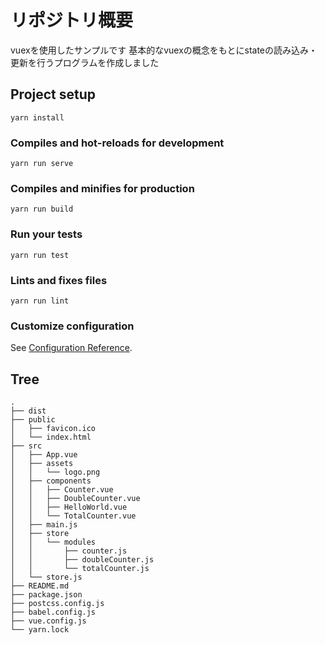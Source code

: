 # リポジトリ概要

vuexを使用したサンプルです
基本的なvuexの概念をもとにstateの読み込み・更新を行うプログラムを作成しました

## Project setup
```
yarn install
```

### Compiles and hot-reloads for development
```
yarn run serve
```

### Compiles and minifies for production
```
yarn run build
```

### Run your tests
```
yarn run test
```

### Lints and fixes files
```
yarn run lint
```

### Customize configuration
See [Configuration Reference](https://cli.vuejs.org/config/).

## Tree

```
.
├── dist
├── public
│   ├── favicon.ico
│   └── index.html
├── src
│   ├── App.vue
│   ├── assets
│   │   └── logo.png
│   ├── components
│   │   ├── Counter.vue
│   │   ├── DoubleCounter.vue
│   │   ├── HelloWorld.vue
│   │   └── TotalCounter.vue
│   ├── main.js
│   ├── store
│   │   └── modules
│   │       ├── counter.js
│   │       ├── doubleCounter.js
│   │       └── totalCounter.js
│   └── store.js
├── README.md
├── package.json
├── postcss.config.js
├── babel.config.js
├── vue.config.js
└── yarn.lock
```
